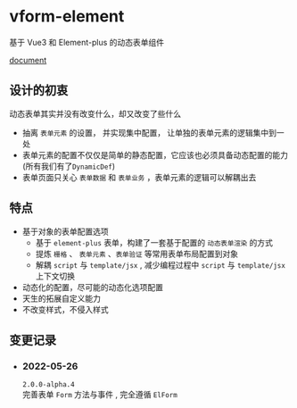 # vform-element

基于 Vue3 和 Element-plus 的动态表单组件

[document](https://foolishchow.gitee.io/vform/element/)

## 设计的初衷
动态表单其实并没有改变什么，却又改变了些什么

- 抽离 `表单元素` 的设置， 并实现集中配置， 让单独的表单元素的逻辑集中到一处
- 表单元素的配置不仅仅是简单的静态配置，它应该也必须具备动态配置的能力 (所有我们有了`DynamicDef`)
- 表单页面只关心 `表单数据`  和 `表单业务` ，表单元素的逻辑可以解耦出去

## 特点
- 基于对象的表单配置选项   
  - 基于 `element-plus` 表单，构建了一套基于配置的 `动态表单渲染` 的方式
  - 提炼 `栅格` 、 `表单元素` 、`表单验证` 等常用表单布局配置到对象
  - 解耦 `script` 与 `template/jsx` , 减少编程过程中 `script` 与 `template/jsx` 上下文切换
- 动态化的配置，尽可能的动态化选项配置
- 天生的拓展自定义能力
- 不改变样式，不侵入样式


## 变更记录

- ### 2022-05-26 
  `2.0.0-alpha.4`   
  完善表单 `Form` 方法与事件 , 完全遵循 `ElForm` 